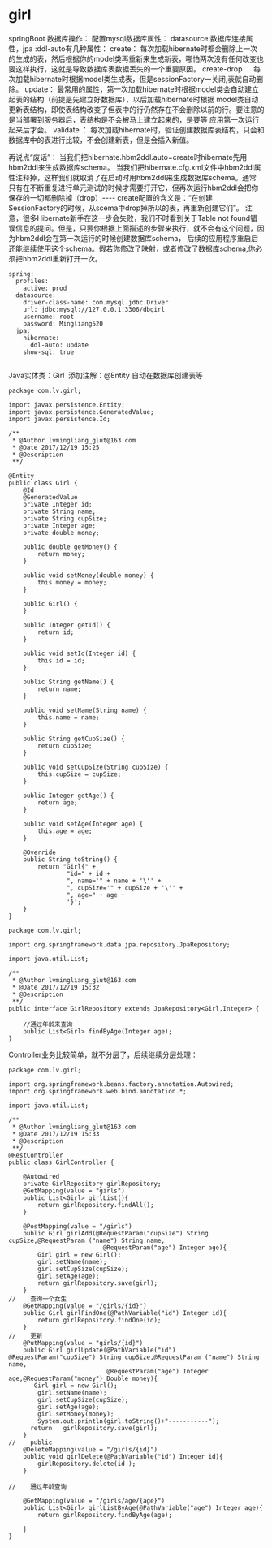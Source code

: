 # girl
springBoot 数据库操作：
配置mysql数据库属性：
datasource:数据库连接属性，jpa 
:ddl-auto有几种属性：
create：
每次加载hibernate时都会删除上一次的生成的表，然后根据你的model类再重新来生成新表，哪怕两次没有任何改变也要这样执行，这就是导致数据库表数据丢失的一个重要原因。
create-drop ：
每次加载hibernate时根据model类生成表，但是sessionFactory一关闭,表就自动删除。
update：
最常用的属性，第一次加载hibernate时根据model类会自动建立起表的结构（前提是先建立好数据库），以后加载hibernate时根据 model类自动更新表结构，即使表结构改变了但表中的行仍然存在不会删除以前的行。要注意的是当部署到服务器后，表结构是不会被马上建立起来的，是要等 应用第一次运行起来后才会。
validate ：
每次加载hibernate时，验证创建数据库表结构，只会和数据库中的表进行比较，不会创建新表，但是会插入新值。

再说点“废话”：
当我们把hibernate.hbm2ddl.auto=create时hibernate先用hbm2ddl来生成数据库schema。
当我们把hibernate.cfg.xml文件中hbm2ddl属性注释掉，这样我们就取消了在启动时用hbm2ddl来生成数据库schema。通常 只有在不断重复进行单元测试的时候才需要打开它，但再次运行hbm2ddl会把你保存的一切都删除掉（drop）---- create配置的含义是：“在创建SessionFactory的时候，从scema中drop掉所以的表，再重新创建它们”。
注意，很多Hibernate新手在这一步会失败，我们不时看到关于Table not found错误信息的提问。但是，只要你根据上面描述的步骤来执行，就不会有这个问题，因为hbm2ddl会在第一次运行的时候创建数据库schema， 后续的应用程序重启后还能继续使用这个schema。假若你修改了映射，或者修改了数据库schema,你必须把hbm2ddl重新打开一次。

```
spring:
  profiles:
    active: prod
  datasource:
    driver-class-name: com.mysql.jdbc.Driver
    url: jdbc:mysql://127.0.0.1:3306/dbgirl
    username: root
    password: Mingliang520
  jpa:
    hibernate:
      ddl-auto: update
    show-sql: true  


```
Java实体类：Girl  添加注解：@Entity 自动在数据库创建表等
```
package com.lv.girl;

import javax.persistence.Entity;
import javax.persistence.GeneratedValue;
import javax.persistence.Id;

/**
 * @Author lvmingliang_glut@163.com
 * @Date 2017/12/19 15:25
 * @Description
 **/

@Entity
public class Girl {
    @Id
    @GeneratedValue
    private Integer id;
    private String name;
    private String cupSize;
    private Integer age;
    private double money;

    public double getMoney() {
        return money;
    }

    public void setMoney(double money) {
        this.money = money;
    }

    public Girl() {
    }

    public Integer getId() {
        return id;
    }

    public void setId(Integer id) {
        this.id = id;
    }

    public String getName() {
        return name;
    }

    public void setName(String name) {
        this.name = name;
    }

    public String getCupSize() {
        return cupSize;
    }

    public void setCupSize(String cupSize) {
        this.cupSize = cupSize;
    }

    public Integer getAge() {
        return age;
    }

    public void setAge(Integer age) {
        this.age = age;
    }

    @Override
    public String toString() {
        return "Girl{" +
                "id=" + id +
                ", name='" + name + '\'' +
                ", cupSize='" + cupSize + '\'' +
                ", age=" + age +
                '}';
    }
}

```

```
package com.lv.girl;

import org.springframework.data.jpa.repository.JpaRepository;

import java.util.List;

/**
 * @Author lvmingliang_glut@163.com
 * @Date 2017/12/19 15:32
 * @Description
 **/
public interface GirlRepository extends JpaRepository<Girl,Integer> {

    //通过年龄来查询
    public List<Girl> findByAge(Integer age);
}

```
Controller业务比较简单，就不分层了，后续继续分层处理：
```
package com.lv.girl;

import org.springframework.beans.factory.annotation.Autowired;
import org.springframework.web.bind.annotation.*;

import java.util.List;

/**
 * @Author lvmingliang_glut@163.com
 * @Date 2017/12/19 15:33
 * @Description
 **/
@RestController
public class GirlController {

    @Autowired
    private GirlRepository girlRepository;
    @GetMapping(value = "girls")
    public List<Girl> girlList(){
        return girlRepository.findAll();
    }

    @PostMapping(value = "/girls")
    public Girl girlAdd(@RequestParam("cupSize") String cupSize,@RequestParam ("name") String name,
                          @RequestParam("age") Integer age){
        Girl girl = new Girl();
        girl.setName(name);
        girl.setCupSize(cupSize);
        girl.setAge(age);
        return girlRepository.save(girl);
    }
//    查询一个女生
    @GetMapping(value = "/girls/{id}")
    public Girl girlFindOne(@PathVariable("id") Integer id){
        return girlRepository.findOne(id);
    }
//    更新
    @PutMapping(value = "girls/{id}")
    public Girl girlUpdate(@PathVariable("id") @RequestParam("cupSize") String cupSize,@RequestParam ("name") String name,
                           @RequestParam("age") Integer age,@RequestParam("money") Double money){
       Girl girl = new Girl();
        girl.setName(name);
        girl.setCupSize(cupSize);
        girl.setAge(age);
        girl.setMoney(money);
        System.out.println(girl.toString()+"-----------");
      return   girlRepository.save(girl);
    }
//    public
    @DeleteMapping(value = "/girls/{id}")
    public void girlDelete(@PathVariable("id") Integer id){
        girlRepository.delete(id );
    }

//    通过年龄查询

    @GetMapping(value = "/girls/age/{age}")
    public List<Girl> girlListByAge(@PathVariable("age") Integer age){
        return girlRepository.findByAge(age);

    }
}

```

